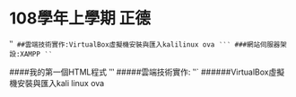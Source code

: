 # 108學年上學期 正德
‵‵`
##雲端技術實作:VirtualBox虛擬機安裝與匯入kalilinux ova
‵‵‵
###網站伺服器架設:XAMPP
‵‵`

####我的第一個HTML程式
‵‵‵
#####雲端技術實作:
‵‵`
######VirtualBox虛擬機安裝與匯入kali linux ova
